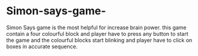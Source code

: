 # Simon-says-game-
Simon Says game is the most helpful for increase brain power. this game contain a four colourful block and player have to press any button to start the game and the colourful blocks start blinking and player have to click on boxes in accurate sequence.
